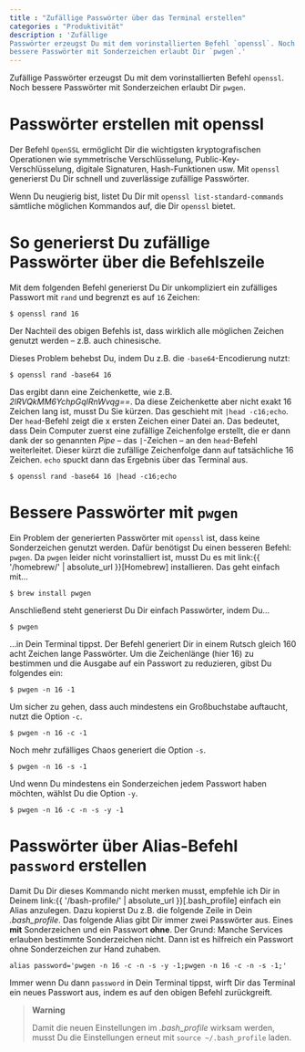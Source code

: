 ```yaml
---
title : "Zufällige Passwörter über das Terminal erstellen"
categories : "Produktivität"
description : 'Zufällige
Passwörter erzeugst Du mit dem vorinstallierten Befehl `openssl`. Noch
bessere Passwörter mit Sonderzeichen erlaubt Dir `pwgen`.'
---
```

Zufällige Passwörter erzeugst Du mit dem vorinstallierten Befehl
`openssl`. Noch bessere Passwörter mit Sonderzeichen erlaubt Dir
`pwgen`.

# Passwörter erstellen mit openssl

Der Befehl `OpenSSL` ermöglicht Dir die wichtigsten kryptografischen
Operationen wie symmetrische Verschlüsselung,
Public-Key-Verschlüsselung, digitale Signaturen, Hash-Funktionen usw.
Mit `openssl` generierst Du Dir schnell und zuverlässige zufällige
Passwörter.

Wenn Du neugierig bist, listet Du Dir mit `openssl
list-standard-commands` sämtliche möglichen Kommandos auf, die Dir
`openssl` bietet.

# So generierst Du zufällige Passwörter über die Befehlszeile

Mit dem folgenden Befehl generierst Du Dir unkompliziert ein zufälliges
Passwort mit `rand` und begrenzt es auf `16` Zeichen:

    $ openssl rand 16

Der Nachteil des obigen Befehls ist, dass wirklich alle möglichen
Zeichen genutzt werden – z.B. auch chinesische.

Dieses Problem behebst Du, indem Du z.B. die `-base64`-Encodierung
nutzt:

    $ openssl rand -base64 16

Das ergibt dann eine Zeichenkette, wie z.B. *2lRVQkMM6YchpGqIRnWvqg==*.
Da diese Zeichenkette aber nicht exakt 16 Zeichen lang ist, musst Du Sie
kürzen. Das geschieht mit `|head -c16;echo`. Der `head`-Befehl zeigt die
x ersten Zeichen einer Datei an. Das bedeutet, dass Dein Computer zuerst
eine zufällige Zeichenfolge erstellt, die er dann dank der so genannten
*Pipe* – das `|`-Zeichen – an den `head`-Befehl weiterleitet. Dieser
kürzt die zufällige Zeichenfolge dann auf tatsächliche 16 Zeichen.
`echo` spuckt dann das Ergebnis über das Terminal aus.

    $ openssl rand -base64 16 |head -c16;echo

# Bessere Passwörter mit `pwgen`

Ein Problem der generierten Passwörter mit `openssl` ist, dass keine
Sonderzeichen genutzt werden. Dafür benötigst Du einen besseren Befehl:
`pwgen`. Da `pwgen` leider nicht vorinstalliert ist, musst Du es mit
link:{{ '/homebrew/' | absolute\_url }}\[Homebrew\] installieren. Das
geht einfach mit…

    $ brew install pwgen

Anschließend steht generierst Du Dir einfach Passwörter, indem Du…

    $ pwgen

…in Dein Terminal tippst. Der Befehl generiert Dir in einem Rutsch
gleich 160 acht Zeichen lange Passwörter. Um die Zeichenlänge (hier 16)
zu bestimmen und die Ausgabe auf ein Passwort zu reduzieren, gibst Du
folgendes ein:

    $ pwgen -n 16 -1

Um sicher zu gehen, dass auch mindestens ein Großbuchstabe auftaucht,
nutzt die Option `-c`.

    $ pwgen -n 16 -c -1

Noch mehr zufälliges Chaos generiert die Option `-s`.

    $ pwgen -n 16 -s -1

Und wenn Du mindestens ein Sonderzeichen jedem Passwort haben möchten,
wählst Du die Option `-y`.

    $ pwgen -n 16 -c -n -s -y -1

# Passwörter über Alias-Befehl `password` erstellen

Damit Du Dir dieses Kommando nicht merken musst, empfehle ich Dir in
Deinem link:{{ '/bash-profile/' | absolute\_url }}\[.bash\_profile\]
einfach ein Alias anzulegen. Dazu kopierst Du z.B. die folgende Zeile in
Dein *.bash\_profile*. Das folgende Alias gibt Dir immer zwei Passwörter
aus. Eines **mit** Sonderzeichen und ein Passwort **ohne**. Der Grund:
Manche Services erlauben bestimmte Sonderzeichen nicht. Dann ist es
hilfreich ein Passwort ohne Sonderzeichen zur Hand zuhaben.

    alias password='pwgen -n 16 -c -n -s -y -1;pwgen -n 16 -c -n -s -1;'

Immer wenn Du dann `password` in Dein Terminal tippst, wirft Dir das
Terminal ein neues Passwort aus, indem es auf den obigen Befehl
zurückgreift.

> **Warning**
> 
> Damit die neuen Einstellungen im *.bash\_profile* wirksam werden,
> musst Du die Einstellungen erneut mit `source ~/.bash_profile` laden.

